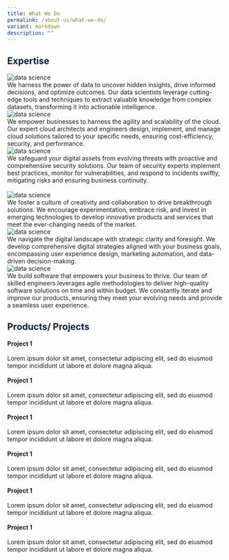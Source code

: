 ```yaml
---
title: What We Do
permalink: /about-us/what-we-do/
variant: markdown
description: ""
---
```

<h2><span style="color:#081f3c">Expertise</span></h2>

<div class="row">
<div class="col">
<img alt="data science" src="/images/Expertise%20/Untitled_presentation.png"><br>
<div class="has-text-justified">We harness the power of data to uncover hidden insights, drive informed decisions, and optimize outcomes. Our data scientists leverage cutting-edge tools and techniques to extract valuable knowledge from complex datasets, transforming it into actionable intelligence. 
</div>
</div>
	<div class="col">
<img alt="data science" src="/images/Expertise%20/Untitled_presentation__1_.png"><br>
<div class="has-text-justified">We empower businesses to harness the agility and scalability of the cloud. Our expert cloud architects and engineers design, implement, and manage cloud solutions tailored to your specific needs, ensuring cost-efficiency, security, and performance.
</div>
</div>
<div class="col">
<img alt="data science" src="/images/Expertise%20/Untitled_presentation__2_.png"><br>
<div class="has-text-justified">We safeguard your digital assets from evolving threats with proactive and comprehensive security solutions. Our team of security experts implement best practices, monitor for vulnerabilities, and respond to incidents swiftly, mitigating risks and ensuring business continuity.
</div>
</div>
<br>

</div>
<div class="row">
	<div class="col">
<img alt="data science" src="/images/Expertise%20/Untitled_presentation__3_.png"><br>
<div class="has-text-justified">We foster a culture of creativity and collaboration to drive breakthrough solutions. We encourage experimentation, embrace risk, and invest in emerging technologies to develop innovative products and services that meet the ever-changing needs of the market.
</div>
</div>
<div class="col">
<img alt="data science" src="/images/Expertise%20/Untitled_presentation__4_.png"><br>
<div class="has-text-justified">We navigate the digital landscape with strategic clarity and foresight. We develop comprehensive digital strategies aligned with your business goals, encompassing user experience design, marketing automation, and data-driven decision-making.
</div>
</div>
<div class="col">
<img alt="data science" src="/images/Expertise%20/Untitled_presentation__5_.png"><br>
<div class="has-text-justified">We build software that empowers your business to thrive. Our team of skilled engineers leverages agile methodologies to deliver high-quality software solutions on time and within budget. We constantly iterate and improve our products, ensuring they meet your evolving needs and provide a seamless user experience.
</div>
</div>
	</div>

<h2><span style="color:#081f3c">Products/ Projects</span></h2>
<div class="row">
<div class="col"> 
<img alt="" src=""><br>
		<div class="has-text-centered"><b>Project 1</b></div><br>
		<div class="has-text-justified">Lorem ipsum dolor sit amet, consectetur adipiscing elit, sed do eiusmod tempor incididunt ut labore et dolore magna aliqua.
</div>
<br>

</div>
	<div class="col"> 
<img alt="" src="/images/1685636474423.jpeg"><br>
		<div class="has-text-centered"><b>Project 1</b></div><br>
		<div class="has-text-justified">Lorem ipsum dolor sit amet, consectetur adipiscing elit, sed do eiusmod tempor incididunt ut labore et dolore magna aliqua. 
</div>
<br>

</div>
	<div class="col"> 
<img alt="" src="/images/1685636474423.jpeg"><br>
		<div class="has-text-centered"><b>Project 1</b></div><br>
		<div class="has-text-justified">Lorem ipsum dolor sit amet, consectetur adipiscing elit, sed do eiusmod tempor incididunt ut labore et dolore magna aliqua. 
</div>
<br></div></div>
<div class="row">
<div class="col"> 
<img alt="" src="/images/1685636474423.jpeg"><br>
		<div class="has-text-centered"><b>Project 1</b></div><br>
		<div class="has-text-justified">Lorem ipsum dolor sit amet, consectetur adipiscing elit, sed do eiusmod tempor incididunt ut labore et dolore magna aliqua.
</div>
<br>

</div>
	<div class="col"> 
<img alt="" src="/images/1685636474423.jpeg"><br>
		<div class="has-text-centered"><b>Project 1</b></div><br>
		<div class="has-text-justified">Lorem ipsum dolor sit amet, consectetur adipiscing elit, sed do eiusmod tempor incididunt ut labore et dolore magna aliqua. 
</div>
<br>

</div>
	<div class="col"> 
<img alt="" src="/images/1685636474423.jpeg"><br>
		<div class="has-text-centered"><b>Project 1</b></div><br>
		<div class="has-text-justified">Lorem ipsum dolor sit amet, consectetur adipiscing elit, sed do eiusmod tempor incididunt ut labore et dolore magna aliqua. 
</div>
<br></div></div>